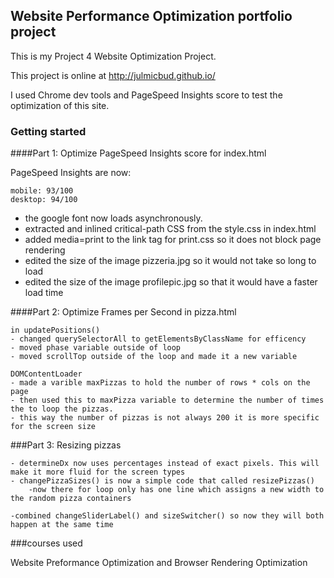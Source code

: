 ## Website Performance Optimization portfolio project

This is my Project 4 Website Optimization Project.

This project is online at http://julmicbud.github.io/

I used Chrome dev tools and PageSpeed Insights score to test the optimization of this site.

### Getting started

####Part 1: Optimize PageSpeed Insights score for index.html

PageSpeed Insights are now:

	mobile: 93/100
	desktop: 94/100
	
 - the google font now loads asynchronously.
 - extracted and inlined critical-path CSS from the style.css in index.html
 - added media=print to the link tag for print.css so it does not block page rendering
 - edited the size of the image pizzeria.jpg so it would not take so long to load
 - edited the size of the image profilepic.jpg so that it would have a faster load time
	

####Part 2: Optimize Frames per Second in pizza.html
	
	in updatePositions()
	- changed querySelectorAll to getElementsByClassName for efficency
	- moved phase variable outside of loop
	- moved scrollTop outside of the loop and made it a new variable
	
	DOMContentLoader
	- made a varible maxPizzas to hold the number of rows * cols on the page
	- then used this to maxPizza variable to determine the number of times the to loop the pizzas.
	- this way the number of pizzas is not always 200 it is more specific for the screen size
	


###Part 3: Resizing pizzas

	- determineDx now uses percentages instead of exact pixels. This will make it more fluid for the screen types
	- changePizzaSizes() is now a simple code that called resizePizzas()
		-now there for loop only has one line which assigns a new width to the random pizza containers
		
	-combined changeSliderLabel() and sizeSwitcher() so now they will both happen at the same time
	
###courses used

Website Preformance Optimization
and
Browser Rendering Optimization 